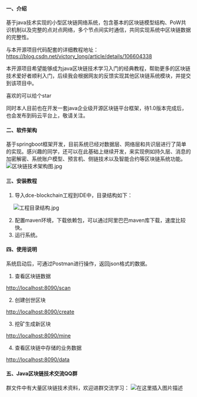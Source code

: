 
#### 一、介绍

基于java技术实现的小型区块链网络系统，包含基本的区块链模型结构、PoW共识机制以及完整的点对点网络，多个节点间实时通信，共同实现系统中区块链数据的完整性。

与本开源项目代码配套的详细教程地址：https://blog.csdn.net/victory_long/article/details/106604338

本开源项目希望能够成为java区块链技术学习入门的经典教程，帮助更多的区块链技术爱好者顺利入门，后续我会根据网友的反馈实现其他区块链系统模块，并提交到该项目中。

喜欢的可以给个star

同时本人目前也在开发一套java企业级开源区块链平台框架，待1.0版本完成后，也会发布到码云平台上，敬请关注。


#### 二、软件架构

基于springboot框架开发，目前系统已经对数据层、网络层和共识层进行了简单的实现。感兴趣的同学，还可以在此基础上继续开发，来实现例如持久层、消息的加密解密、系统账户模型、预言机、侧链技术以及智能合约等区块链系统功能。
![区块链技术架构图.jpg](https://imgconvert.csdnimg.cn/aHR0cHM6Ly9jZG4ubmxhcmsuY29tL3l1cXVlLzAvMjAyMC9qcGVnLzY0NTU0Mi8xNTgwNjUzOTIxNDQ2LTJhNWIyNTcxLThkZDMtNDg1NS04Y2QxLWI1NTUzMmQyMjM2YS5qcGVn?x-oss-process=image/format,png#align=left&display=inline&height=577&name=区块链技术架构图.jpg&originHeight=577&originWidth=911&size=123208&status=done&style=none&width=911)


#### 三、安装教程

1. 导入dce-blockchain工程到IDE中，目录结构如下：

     ![工程目录结构.jpg](https://cdn.nlark.com/yuque/0/2020/jpeg/645542/1581988673079-004eaa90-51d7-42db-88be-ddde7210a0d3.jpeg#align=left&display=inline&height=335&name=%E5%B7%A5%E7%A8%8B%E7%9B%AE%E5%BD%95%E7%BB%93%E6%9E%84.jpg&originHeight=335&originWidth=202&size=23333&status=done&style=none&width=202)

2. 配置maven环境，下载依赖包，可以通过阿里巴巴maven库下载，速度比较快。
2. 运行系统。

#### 四、使用说明

系统启动后，可通过Postman进行操作，返回json格式的数据。

1. 查看区块链数据

[http://localhost:8090/scan](http://localhost:8080/scan)


2. 创建创世区块

[http://localhost:8090/create](http://localhost:8080/create)


3. 挖矿生成新区块

[http://localhost:8090/mine](http://localhost:8080/mine)


4. 查看区块链中存储的业务数据


[http://localhost:8090/data](http://localhost:8080/data)

#### 五、Java区块链技术交流QQ群

群文件中有大量区块链技术资料，欢迎进群交流学习：
![在这里插入图片描述](https://img-blog.csdnimg.cn/20200607175638946.jpg?x-oss-process=image/watermark,type_ZmFuZ3poZW5naGVpdGk,shadow_10,text_aHR0cHM6Ly9ibG9nLmNzZG4ubmV0L3ZpY3RvcnlfbG9uZw==,size_16,color_FFFFFF,t_70)

